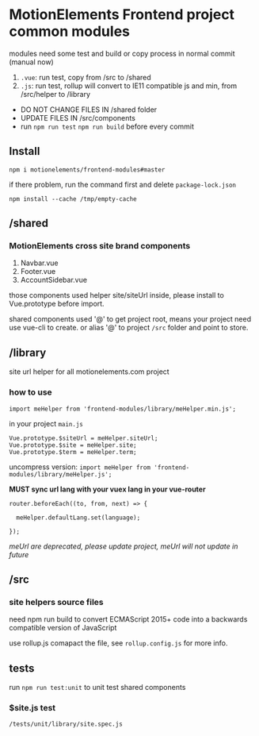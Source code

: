 # MotionElements Frontend project common modules

modules need some test and build or copy process in normal commit (manual now)

1. `.vue`: run test, copy from /src to /shared
2. `.js`: run test, rollup will convert to IE11 compatible js and min, from /src/helper to /library

* DO NOT CHANGE FILES IN /shared folder
* UPDATE FILES IN /src/components
* run `npm run test` `npm run build` before every commit

## Install
```
npm i motionelements/frontend-modules#master
```
if there problem, run the command first and delete `package-lock.json`
```
npm install --cache /tmp/empty-cache
```

## /shared
### MotionElements cross site brand components

1. Navbar.vue
2. Footer.vue
3. AccountSidebar.vue

those components used helper site/siteUrl inside, please install to Vue.prototype before import.

shared components used '@' to get project root, means your project need use vue-cli to create.
or alias '@' to project `/src` folder and point to store.

## /library
site url helper for all motionelements.com project

### how to use

`import meHelper from 'frontend-modules/library/meHelper.min.js';`

in your project `main.js`
```
Vue.prototype.$siteUrl = meHelper.siteUrl;
Vue.prototype.$site = meHelper.site;
Vue.prototype.$term = meHelper.term;
```

uncompress version:
`import meHelper from 'frontend-modules/library/meHelper.js';`

**MUST sync url lang with your vuex lang in your vue-router**

```
router.beforeEach((to, from, next) => {

  meHelper.defaultLang.set(language);

});
```

*meUrl are deprecated, please update project, meUrl will not update in future*


## /src
### site helpers source files

need npm run build to convert ECMAScript 2015+ code into a backwards compatible version of JavaScript

use rollup.js comapact the file, see `rollup.config.js` for more info.

## tests

run `npm run test:unit` to unit test shared components

### $site.js test
`/tests/unit/library/site.spec.js`
